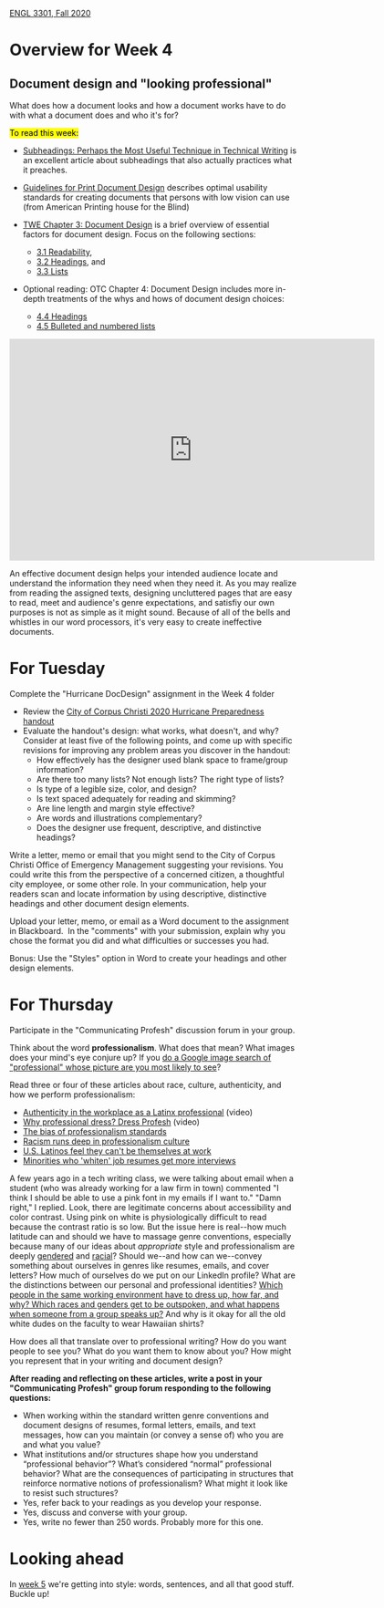 [ENGL 3301, Fall 2020](../calendar.html)

# Overview for Week 4

## Document design and "looking professional"

What does how a document looks and how a document works have to do with what a document does and who it's for?

<mark>To read this week:</mark>
- [Subheadings: Perhaps the Most Useful Technique in Technical Writing](https://idratherbewriting.com/2013/08/23/subheadings-perhaps-the-most-useful-technique-in-technical-writing/) is an excellent article about subheadings that also actually practices what it preaches.
- [Guidelines for Print Document Design](https://www.aph.org/aph-guidelines-for-print-document-design/) describes optimal usability standards for creating documents that persons with low vision can use (from American Printing house for the Blind)
- [TWE Chapter 3: Document Design](https://pressbooks.bccampus.ca/technicalwriting/part/documentdesign/) is a brief overview of essential factors for document design. Focus on the following sections:
  - [3.1 Readability](https://pressbooks.bccampus.ca/technicalwriting/chapter/readability/),
  - [3.2 Headings](https://pressbooks.bccampus.ca/technicalwriting/chapter/headings/), and
  - [3.3 Lists](https://pressbooks.bccampus.ca/technicalwriting/chapter/lists/)

- Optional reading: OTC Chapter 4: Document Design includes more in-depth treatments of the whys and hows of document design choices:
  - [4.4 Headings](https://alg.manifoldapp.org/read/open-technical-communication/section/86acfd75-0fcf-4f84-81aa-da087f3748a5)
  - [4.5 Bulleted and numbered lists](https://alg.manifoldapp.org/read/open-technical-communication/section/186ea758-92f6-4495-b6df-01061e39ec68)


<p><iframe width="640" height="389" src="https://docs.google.com/presentation/d/1-itoFjVtbyHlaBp79TP5tyXtl3fLC5Nt_cU00tC-neo/embed?start=false&amp;loop=false&amp;delayms=3000" frameborder="0" allowfullscreen="true" mozallowfullscreen="true" webkitallowfullscreen="true"></iframe></p>

An effective document design helps your intended audience locate and understand the information they need when they need it. As you may realize from reading the assigned texts, designing uncluttered pages that are easy to read, meet and audience's genre expectations, and satisfiy our own purposes is not as simple as it might sound. Because of all of the bells and whistles in our word processors, it's very easy to create ineffective documents.


# For Tuesday

Complete the "Hurricane DocDesign" assignment in the Week 4 folder

- Review the [City of Corpus Christi 2020 Hurricane Preparedness handout](https://www-cdn.cctexas.com/sites/default/files/FIRDEP-eoc-hurricane-prepardness-information.pdf)
- Evaluate the handout's design: what works, what doesn't, and why? Consider at least five of the following points, and come up with specific revisions for improving any problem areas you discover in the handout:
  - How effectively has the designer used blank space to frame/group information?
  - Are there too many lists? Not enough lists? The right type of lists?
  - Is type of a legible size, color, and design?
  - Is text spaced adequately for reading and skimming?
  - Are line length and margin style effective?
  - Are words and illustrations complementary?
  - Does the designer use frequent, descriptive, and distinctive headings?

Write a letter, memo or email that you might send to the City of Corpus Christi Office of Emergency Management suggesting your revisions. You could write this from the perspective of a concerned citizen, a thoughtful city employee, or some other role. In your communication, help your readers scan and locate information by using descriptive, distinctive headings and other document design elements.

Upload your letter, memo,﻿ or email as a ﻿﻿﻿﻿﻿﻿﻿Word document to the assignment in Blackboard. ﻿﻿﻿﻿﻿﻿﻿﻿﻿ In the "comments" with your submission, explain why you chose the format you did and what difficulties or successes you had.﻿﻿﻿﻿﻿﻿﻿﻿﻿﻿﻿﻿﻿﻿﻿﻿﻿﻿﻿﻿﻿﻿

Bonus: Use the "Styles" option in Word to create your headings and other design elements.


# For Thursday

Participate in the "Communicating Profesh" discussion forum in your group.

Think about the word **professionalism**. What does that mean? What images does your mind's eye conjure up? If you [do a Google image search of "professional" whose picture are you most likely to see](https://theconversation.com/googles-algorithms-discriminate-against-women-and-people-of-colour-112516)?

Read three or four of these articles about race, culture, authenticity, and how we perform professionalism:
  - [Authenticity in the workplace as a Latinx professional](https://www.alley.com/post/authenticity-in-the-workplace-as-a-latinx-professional) (video)
  - [Why professional dress? Dress Profesh](https://dressprofesh.com/whydress) (video)
  - [The bias of professionalism standards](https://ssir.org/articles/entry/the_bias_of_professionalism_standards)
  - [Racism runs deep in professionalism culture](https://tulanehullabaloo.com/51652/intersections/business-professionalism-is-racist/)
  - [U.S. Latinos feel they can't be themselves at work](https://hbr.org/2016/10/u-s-latinos-feel-they-cant-be-themselves-at-work)
  - [Minorities who 'whiten' job resumes get more interviews](https://hbswk.hbs.edu/item/minorities-who-whiten-job-resumes-get-more-interviews)

A few years ago in a tech writing class, we were talking about email when a student (who was already working for a law firm in town) commented "I think I should be able to use a pink font in my emails if I want to." "Damn right," I replied. Look, there are legitimate concerns about accessibility and color contrast. Using pink on white is physiologically difficult to read because the contrast ratio is so low. But the issue here is real--how much latitude can and should we have to massage genre conventions, especially because many of our ideas about *appropriate* style and professionalism are deeply [gendered](https://academic.oup.com/jcmc/article/11/4/1012/4617714) and [racial](https://www.academia.edu/download/35205268/Medina_Tweeting_Identity_CRE.pdf)? Should we--and how can we--convey something about ourselves in genres like resumes, emails, and cover letters? How much of ourselves do we put on our LinkedIn profile? What are the distinctions between our personal and  professional identities? [Which people in the same working environment have to dress up, how far, and why? Which races and genders get to be outspoken, and what happens when someone from a group speaks up?](https://money.cnn.com/2015/11/25/news/economy/racial-discrimination-work/index.html) And why is it okay for all the old white dudes on the faculty to wear Hawaiian shirts?

How does all that translate over to professional writing? How do you want people to see you? What do you want them to know about you? How might you represent that in your writing and document design?

**After reading and reflecting on these articles, write a post in your "Communicating Profesh" group forum responding to the following questions:**
  - When working within the standard written genre conventions and document designs of resumes, formal letters, emails, and text messages, how can you maintain (or convey a sense of) who you are and what you value?
  - What institutions and/or structures shape how you understand “professional behavior”? What’s considered “normal” professional behavior? What are the consequences of participating in structures that reinforce normative notions of professionalism? What might it look like to resist such structures?
  - Yes, refer back to your readings as you develop your response.
  - Yes, discuss and converse with your group.
  - Yes, write no fewer than 250 words. Probably more for this one.

# Looking ahead

In [week 5](week-05-notes) we're getting into style: words, sentences, and all that good stuff. Buckle up!
